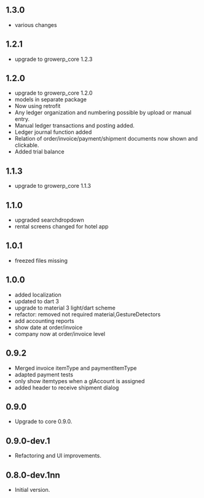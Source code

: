 ## 1.3.0
* various changes

## 1.2.1
* upgrade to growerp_core 1.2.3

## 1.2.0
* upgrade to growerp_core 1.2.0
* models in separate package
* Now using retrofit
* Any ledger organization and numbering possible by upload or manual entry.
* Manual ledger transactions and posting added.
* Ledger journal function added
* Relation of order/invoice/payment/shipment documents now shown and clickable.
* Added trial balance

## 1.1.3
* upgrade to growerp_core 1.1.3

## 1.1.0
* upgraded searchdropdown
* rental screens changed for hotel app

## 1.0.1
* freezed files missing

## 1.0.0
* added localization
* updated to dart 3
* upgrade to material 3 light/dart scheme
* refactor: removed not required material,GestureDetectors 
* add accounting reports
* show date at order/invoice
* company now at order/invoice level
 
## 0.9.2
* Merged invoice itemType and paymentItemType
* adapted payment tests
* only show itemtypes when a glAccount is assigned
* added header to receive shipment dialog

## 0.9.0
* Upgrade to core 0.9.0.

## 0.9.0-dev.1
* Refactoring and UI improvements.

## 0.8.0-dev.1nn
* Initial version.


